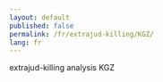 ```yaml
---
layout: default
published: false
permalink: /fr/extrajud-killing/KGZ/
lang: fr
---
```


extrajud-killing analysis KGZ
